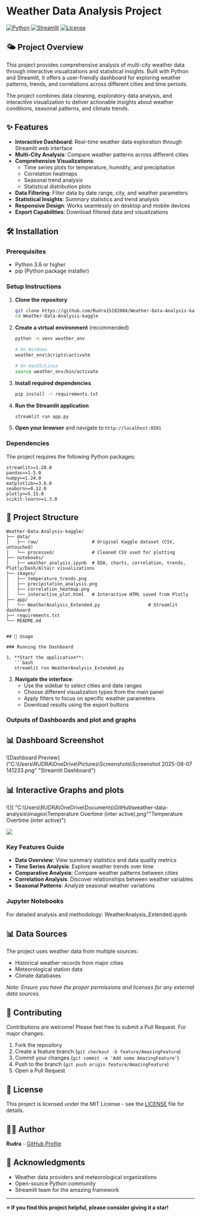# Weather Data Analysis Project

[![Python](https://img.shields.io/badge/Python-3.8+-blue.svg)](https://www.python.org/downloads/)
[![Streamlit](https://img.shields.io/badge/Streamlit-1.28+-red.svg)](https://streamlit.io/)
[![License](https://img.shields.io/badge/License-MIT-green.svg)](LICENSE)

## 🌤️ Project Overview

This project provides comprehensive analysis of multi-city weather data through interactive visualizations and statistical insights. Built with Python and Streamlit, it offers a user-friendly dashboard for exploring weather patterns, trends, and correlations across different cities and time periods.

The project combines data cleaning, exploratory data analysis, and interactive visualization to deliver actionable insights about weather conditions, seasonal patterns, and climate trends.

## ✨ Features

- **Interactive Dashboard**: Real-time weather data exploration through Streamlit web interface
- **Multi-City Analysis**: Compare weather patterns across different cities
- **Comprehensive Visualizations**: 
  - Time series plots for temperature, humidity, and precipitation
  - Correlation heatmaps
  - Seasonal trend analysis
  - Statistical distribution plots
- **Data Filtering**: Filter data by date range, city, and weather parameters
- **Statistical Insights**: Summary statistics and trend analysis
- **Responsive Design**: Works seamlessly on desktop and mobile devices
- **Export Capabilities**: Download filtered data and visualizations

## 🛠️ Installation

### Prerequisites

- Python 3.8 or higher
- pip (Python package installer)

### Setup Instructions

1. **Clone the repository**
   ```bash
   git clone https://github.com/Rudra15102004/Weather-Data-Analysis-kaggle.git
   cd Weather-Data-Analysis-kaggle
   ```

2. **Create a virtual environment** (recommended)
   ```bash
   python -m venv weather_env
   
   # On Windows
   weather_env\Scripts\activate
   
   # On macOS/Linux
   source weather_env/bin/activate
   ```

3. **Install required dependencies**
   ```bash
   pip install -r requirements.txt
   ```

4. **Run the Streamlit application**
   ```bash
   streamlit run app.py
   ```

5. **Open your browser** and navigate to `http://localhost:8501`

### Dependencies

The project requires the following Python packages:

```
streamlit>=1.28.0
pandas>=1.5.0
numpy>=1.24.0
matplotlib>=3.6.0
seaborn>=0.12.0
plotly>=5.15.0
scikit-learn>=1.3.0
```

## 📁 Project Structure

```
Weather-Data-Analysis-kaggle/
├── data/
│   ├── raw/                    # Original Kaggle dataset (CSV, untouched)
│   └── processed/              # Cleaned CSV used for plotting
├── notebooks/
│   ├── weather_analysis.ipynb  # EDA, charts, correlation, trends, Plotly/Dash/Altair visualizations
├── images/
│   ├── temperature_trends.png
│   ├── precipitation_analysis.png
│   ├── correlation_heatmap.png
│   └── interactive_plot.html   # Interactive HTML saved from Plotly
├── app/
│   └── WeatherAnalysis_Extended.py                  # Streamlit dashboard 
├── requirements.txt
└── README.md


## 🚀 Usage

### Running the Dashboard

1. **Start the application**:
   ```bash
   streamlit run WeatherAnalysis_Extended.py
   ```

2. **Navigate the interface**:
   - Use the sidebar to select cities and date ranges
   - Choose different visualization types from the main panel
   - Apply filters to focus on specific weather parameters
   - Download results using the export buttons

### Outputs of Dashboards and plot and graphs 
## 📊 Dashboard Screenshot

![Dashboard Preview]("C:\Users\RUDRA\OneDrive\Pictures\Screenshots\Screenshot 2025-06-07 141233.png" "Streamlit Dashboard")

## 📊 Interactive Graphs and plots 

![]( "C:\Users\RUDRA\OneDrive\Documents\GitHub\weather-data-analysis\images\Temperature Overtime (inter active).png""Temperature Overtime (inter active)")

![]( """")



### Key Features Guide

- **Data Overview**: View summary statistics and data quality metrics
- **Time Series Analysis**: Explore weather trends over time
- **Comparative Analysis**: Compare weather patterns between cities
- **Correlation Analysis**: Discover relationships between weather variables
- **Seasonal Patterns**: Analyze seasonal weather variations

### Jupyter Notebooks

For detailed analysis and methodology:
WeatherAnalysis_Extended.ipynb

## 📊 Data Sources

The project uses weather data from multiple sources:
- Historical weather records from major cities
- Meteorological station data
- Climate databases

*Note: Ensure you have the proper permissions and licenses for any external data sources.*

## 🤝 Contributing

Contributions are welcome! Please feel free to submit a Pull Request. For major changes:

1. Fork the repository
2. Create a feature branch (`git checkout -b feature/AmazingFeature`)
3. Commit your changes (`git commit -m 'Add some AmazingFeature'`)
4. Push to the branch (`git push origin feature/AmazingFeature`)
5. Open a Pull Request

## 📝 License

This project is licensed under the MIT License - see the [LICENSE](LICENSE) file for details.

## 👨‍💻 Author

**Rudra** - [GitHub Profile](https://github.com/Rudra15102004)

## 🙏 Acknowledgments

- Weather data providers and meteorological organizations
- Open-source Python community
- Streamlit team for the amazing framework

---

**⭐ If you find this project helpful, please consider giving it a star!**